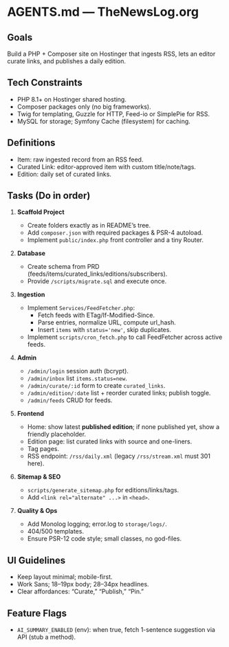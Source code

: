 # AGENTS.md — TheNewsLog.org

## Goals
Build a PHP + Composer site on Hostinger that ingests RSS, lets an editor curate links, and publishes a daily edition.

## Tech Constraints
- PHP 8.1+ on Hostinger shared hosting.
- Composer packages only (no big frameworks).
- Twig for templating, Guzzle for HTTP, Feed-io or SimplePie for RSS.
- MySQL for storage; Symfony Cache (filesystem) for caching.

## Definitions
- Item: raw ingested record from an RSS feed.
- Curated Link: editor-approved item with custom title/note/tags.
- Edition: daily set of curated links.

## Tasks (Do in order)
1. **Scaffold Project**
   - Create folders exactly as in README’s tree.
   - Add `composer.json` with required packages & PSR-4 autoload.
   - Implement `public/index.php` front controller and a tiny Router.

2. **Database**
   - Create schema from PRD (feeds/items/curated_links/editions/subscribers).
   - Provide `/scripts/migrate.sql` and execute once.

3. **Ingestion**
   - Implement `Services/FeedFetcher.php`:
     - Fetch feeds with ETag/If-Modified-Since.
     - Parse entries, normalize URL, compute url_hash.
     - Insert `items` with `status='new'`, skip duplicates.
   - Implement `scripts/cron_fetch.php` to call FeedFetcher across active feeds.

4. **Admin**
   - `/admin/login` session auth (bcrypt).
   - `/admin/inbox` list `items.status=new`.
   - `/admin/curate/:id` form to create `curated_links`.
   - `/admin/edition/:date` list + reorder curated links; publish toggle.
   - `/admin/feeds` CRUD for feeds.

5. **Frontend**
   - Home: show latest **published edition**; if none published yet, show a friendly placeholder.
   - Edition page: list curated links with source and one-liners.
   - Tag pages.
   - RSS endpoint: `/rss/daily.xml` (legacy `/rss/stream.xml` must 301 here).

6. **Sitemap & SEO**
   - `scripts/generate_sitemap.php` for editions/links/tags.
   - Add `<link rel="alternate" ...>` in `<head>`.

7. **Quality & Ops**
   - Add Monolog logging; error.log to `storage/logs/`.
   - 404/500 templates.
   - Ensure PSR-12 code style; small classes, no god-files.

## UI Guidelines
- Keep layout minimal; mobile-first.
- Work Sans; 18–19px body; 28–34px headlines.
- Clear affordances: “Curate,” “Publish,” “Pin.”

## Feature Flags
- `AI_SUMMARY_ENABLED` (env): when true, fetch 1-sentence suggestion via API (stub a method).
